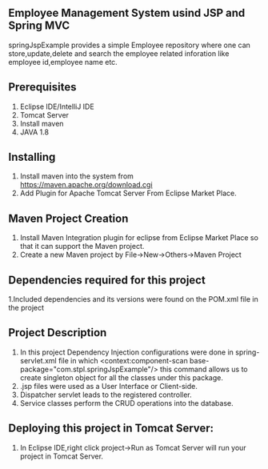 ## Employee Management System usind JSP and Spring MVC

springJspExample provides a simple Employee repository where one can store,update,delete and search 
the employee related inforation like employee id,employee name etc.

## Prerequisites
1. Eclipse IDE/IntelliJ IDE
2. Tomcat Server
3. Install maven
3. JAVA 1.8

## Installing
1. Install maven into the system from https://maven.apache.org/download.cgi
2. Add Plugin for Apache Tomcat Server From Eclipse Market Place.


## Maven Project Creation
1. Install Maven Integration plugin for eclipse from Eclipse Market Place so that it can support the Maven project.
2. Create a new Maven project by File->New->Others->Maven Project

## Dependencies required for this project

1.Included dependencies and its versions were found on the POM.xml file in the project

## Project Description
1. In this project Dependency Injection configurations were done in spring-servlet.xml file in which <context:component-scan 
base-package="com.stpl.springJspExample"/> this command allows us to create singleton object for all the classes under this package.
2. .jsp files were used as a User Interface or Client-side.
3. Dispatcher servlet leads to the registered controller.
4. Service classes perform the CRUD operations into the database.

## Deploying this project in Tomcat Server:
1. In Eclipse IDE,right click project->Run as Tomcat Server will run your project in Tomcat Server.































